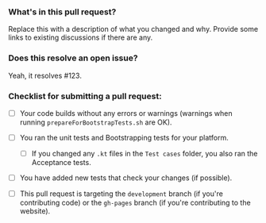 <!-- Thank you for your contribution to Gryphon! Remember it's OK to ask for help if you need it. -->

### What's in this pull request?
Replace this with a description of what you changed and why. Provide some links to existing discussions if there are any.

### Does this resolve an open issue?
Yeah, it resolves #123.
<!-- (Forgot your issue's number? look it up [here](https://github.com/vinivendra/Gryphon/issues)). -->

### Checklist for submitting a pull request:

- [ ] Your code builds without any errors or warnings (warnings when running `prepareForBootstrapTests.sh` are OK).
- [ ] You ran the unit tests and Bootstrapping tests for your platform.
  - [ ] If you changed any `.kt` files in the `Test cases` folder, you also ran the Acceptance tests.
  <!-- - [ ] Optional: if you're on macOS, you also ran the tests on a Docker container (it's OK if you didn't). -->
- [ ] You have added new tests that check your changes (if possible).
- [ ] This pull request is targeting the `development` branch (if you're contributing code) or the `gh-pages` branch (if you're contributing to the website).

